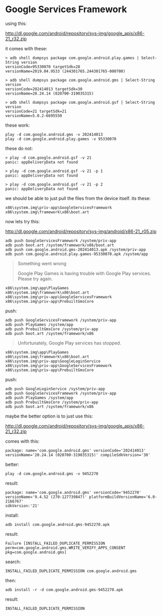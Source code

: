 # Google Services Framework

using this:

<http://dl.google.com/android/repository/sys-img/google_apis/x86-21_r32.zip>

it comes with these:

~~~
> adb shell dumpsys package com.google.android.play.games | Select-String version
versionCode=95330070 targetSdk=28
versionName=2019.04.9533 (244301765.244301765-000700)

> adb shell dumpsys package com.google.android.gms | Select-String version
versionCode=202414013 targetSdk=30
versionName=20.24.14 (020700-319035315)

> adb shell dumpsys package com.google.android.gsf | Select-String version
versionCode=21 targetSdk=21
versionName=5.0.2-6695550
~~~

these work:

~~~
play -d com.google.android.gms -v 202414013
play -d com.google.android.play.games -v 95330070
~~~

these do not:

~~~
> play -d com.google.android.gsf -v 21
panic: appDeliveryData not found

> play -d com.google.android.gsf -v 21 -p 1
panic: appDeliveryData not found

> play -d com.google.android.gsf -v 21 -p 2
panic: appDeliveryData not found
~~~

we should be able to just pull the files from the device itself. its these:

~~~
x86\system.img\priv-app\GoogleServicesFramework
x86\system.img\framework\x86\boot.art
~~~

now lets try this:

<http://dl.google.com/android/repository/sys-img/android/x86-21_r05.zip>

~~~
adb push GoogleServicesFramework /system/priv-app
adb push boot.art /system/framework/x86/boot.art
adb push com.google.android.gms-202414013.apk /system/priv-app
adb push com.google.android.play.games-95330070.apk /system/app
~~~

> Something went wrong
>
> Google Play Games is having trouble with Google Play services. Please try
> again.

~~~
x86\system.img\app\PlayGames
x86\system.img\framework\x86\boot.art
x86\system.img\priv-app\GoogleServicesFramework
x86\system.img\priv-app\PrebuiltGmsCore
~~~

push:

~~~
adb push GoogleServicesFramework /system/priv-app
adb push PlayGames /system/app
adb push PrebuiltGmsCore /system/priv-app
adb push boot.art /system/framework/x86
~~~

> Unfortunately, Google Play services has stopped.

~~~
x86\system.img\app\PlayGames
x86\system.img\framework\x86\boot.art
x86\system.img\priv-app\GoogleLoginService
x86\system.img\priv-app\GoogleServicesFramework
x86\system.img\priv-app\PrebuiltGmsCore
~~~

push:

~~~
adb push GoogleLoginService /system/priv-app
adb push GoogleServicesFramework /system/priv-app
adb push PlayGames /system/app
adb push PrebuiltGmsCore /system/priv-app
adb push boot.art /system/framework/x86
~~~

maybe the better option is to just use this:

<http://dl.google.com/android/repository/sys-img/google_apis/x86-21_r32.zip>

comes with this:

~~~
package: name='com.google.android.gms' versionCode='202414013'
versionName='20.24.14 (020700-319035315)' compileSdkVersion='30'
~~~

better:

~~~
play -d com.google.android.gms -v 9452270
~~~

result:

~~~
package: name='com.google.android.gms' versionCode='9452270'
versionName='9.4.52 (270-127739847)' platformBuildVersionName='6.0-2166767'
sdkVersion:'21'
~~~

install:

~~~
adb install com.google.android.gms-9452270.apk
~~~

result:

~~~
Failure [INSTALL_FAILED_DUPLICATE_PERMISSION
perm=com.google.android.gms.WRITE_VERIFY_APPS_CONSENT
pkg=com.google.android.gms]
~~~

search:

~~~
INSTALL_FAILED_DUPLICATE_PERMISSION com.google.android.gms
~~~

then:

~~~
adb install -r -d com.google.android.gms-9452270.apk
~~~

result:

~~~
INSTALL_FAILED_DUPLICATE_PERMISSION
~~~

